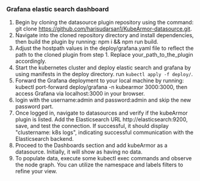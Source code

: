 ### Grafana elastic search dashboard

1) Begin by cloning the datasource plugin repository using the command: git clone https://github.com/harisudarsan1/KubeArmor-datasource.git.
2) Navigate into the cloned repository directory and install dependencies, then build the plugin by running: npm i && npm run build.
3) Adjust the hostpath values in the deploy/grafana.yaml file to reflect the path to the cloned plugin from step 1. Replace your_path_to_the_plugin accordingly.
4) Start the kubernetes cluster and deploy elastic search and grafana by using manifests in the deploy directory. run `kubectl apply -f deploy/`.
5) Forward the Grafana deployment to your local machine by running: kubectl port-forward deploy/grafana -n kubearmor 3000:3000, then access Grafana via localhost:3000 in your browser.
6) login with the username:admin and password:admin and skip the new password part.
7) Once logged in, navigate to datasources and verify if the kubeArmor plugin is listed. Add the Elasticsearch URL http://elasticsearch:9200, save, and test the connection. 
If successful, it should display "clustername: k8s logs", indicating successful communication with the Elasticsearch backend.
8) Proceed to the Dashboards section and add kubeArmor as a datasource. Initially, it will show as having no data.
9) To populate data, execute some kubectl exec commands and observe the node graph. You can utilize the namespace and labels filters to refine your view.


